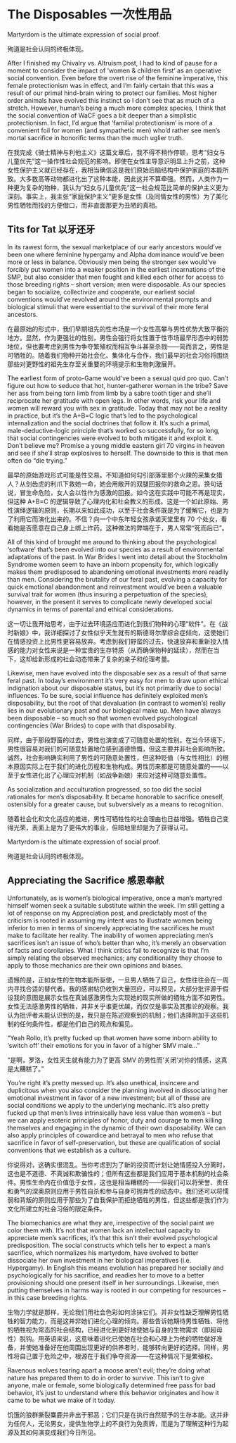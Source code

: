 # The Disposables 一次性用品

Martyrdom is the ultimate expression of social proof.

殉道是社会认同的终极体现。

After I finished my Chivalry vs. Altruism post, I had to kind of pause for a moment to consider the impact of ‘women & children first’ as an operative social convention. Even before the overt rise of the feminine imperative, this female protectionism was in effect, and I’m fairly certain that this was a result of our primal hind-brain wiring to protect our families. Most higher order animals have evolved this instinct so I don’t see that as much of a stretch. However, human’s being a much more complex species, I think that the social convention of WaCF goes a bit deeper than a simplistic protectionism. In fact, I’d argue that ‘familial protectionism’ is more of a convenient foil for women (and sympathetic men) who’d rather see men’s mortal sacrifice in honorific terms than the much uglier truth.

在我完成《骑士精神与利他主义》这篇文章后，我不得不稍作停顿，思考“妇女与儿童优先”这一操作性社会规范的影响。即使在女性主导意识明显上升之前，这种女性保护主义就已经存在，我相当确信这是我们原始后脑结构中保护家庭的本能所致。大多数高等动物都进化出了这种本能，因此这并不算牵强。然而，人类作为一种更为复杂的物种，我认为“妇女与儿童优先”这一社会规范比简单的保护主义更为深刻。事实上，我主张“家庭保护主义”更多是女性（及同情女性的男性）为了美化男性牺牲而找的方便借口，而非直面那更为丑陋的真相。

## Tits for Tat 以牙还牙

In its rawest form, the sexual marketplace of our early ancestors would’ve been one where feminine hypergamy and Alpha dominance would’ve been more or less in balance. Obviously men being the stronger sex would’ve forcibly put women into a weaker position in the earliest incarnations of the SMP, but also consider that men fought and killed each other for access to those breeding rights – short version; men were disposable. As our species began to socialize, collectivize and cooperate, our earliest social conventions would’ve revolved around the environmental prompts and biological stimuli that were essential to the survival of their more feral ancestors.

在最原始的形式中，我们早期祖先的性市场是一个女性高攀与男性优势大致平衡的地方。显然，作为更强壮的性别，男性会强行将女性置于性市场最早形态中的弱势地位，但也要考虑到男性为争夺繁殖权而相互争斗甚至杀戮——简而言之，男性是可牺牲的。随着我们物种开始社会化、集体化与合作，我们最早的社会习俗将围绕那些对更野性的祖先生存至关重要的环境提示和生物刺激展开。

The earliest form of proto-Game would’ve been a sexual quid pro quo. Can’t figure out how to seduce that hot, hunter-gatherer woman in the tribe? Save her ass from being torn limb from limb by a sabre tooth tiger and she’ll reciprocate her gratitude with open legs. In other words, risk your life and women will reward you with sex in gratitude. Today that may not be a reality in practice, but it’s the A+B=C  logic that’s led to the psychological internalization and the social doctrines that follow it. It’s such a primal, male-deductive-logic principle that’s worked so successfully, for so long, that social contingencies were evolved to both mitigate it and exploit it. Don’t believe me? Promise a young middle eastern girl 70 virgins in heaven and see if she’ll strap explosives to herself. The downside to this is that men often do “die trying.”

最早的原始游戏形式可能是性交易。不知道如何勾引部落里那个火辣的采集女猎人？从剑齿虎的利爪下救她一命，她会用敞开的双腿回报你的救命之恩。换句话说，冒生命危险，女人会以性作为感激的回报。如今这在实践中可能不再是现实，但这种 A+B=C 的逻辑导致了心理内化和社会教义的形成。这是一个如此原始、男性演绎逻辑的原则，长期以来如此成功，以至于社会条件既是为了缓解它，也是为了利用它而演化出来的。不信？向一个中东年轻女孩承诺天堂里有 70 个处女，看看她是否愿意在自己身上绑上炸药。这种做法的弊端在于，男人常常“死而后已”。

All of this kind of brought me around to thinking about the psychological ‘software’ that’s been evolved into our species as a result of environmental adaptations of the past. In War Brides I went into detail about the Stockholm Syndrome women seem to have an inborn propensity for, which logically makes them predisposed to abandoning emotional investments more readily than men. Considering the brutality of our feral past, evolving a capacity for quick emotional abandonment and reinvestment would’ve been a valuable survival trait for women (thus insuring a perpetuation of the species), however, in the present it serves to complicate newly developed social dynamics in terms of parental and ethical considerations.

这一切让我开始思考，由于过去环境适应而进化到我们物种的心理“软件”。在《战时新娘》中，我详细探讨了女性似乎天生就有的斯德哥尔摩综合症倾向，这使她们在情感投资上比男性更容易放弃。考虑到我们野蛮的过去，快速放弃和重新投入情感的能力对女性来说是一种宝贵的生存特质（从而确保物种的延续），然而在当下，这却给新形成的社会动态带来了复杂的亲子和伦理考量。

Likewise, men have evolved into the disposable sex as a result of that same feral past. In today’s environment it’s very easy for men to draw upon ethical indignation about our disposable status, but it’s not primarily due to social influences. To be sure, social influence has definitely exploited men’s disposability, but the root of that devaluation (in contrast to women’s) really lies in our evolutionary past and our biological make up. Men have always been disposable – so much so that women evolved psychological contingencies (War Brides) to cope with that disposability.

同样，由于那段野蛮的过去，男性也演变成了可随意处置的性别。在当今环境下，男性很容易对我们的可随意处置地位感到道德愤慨，但这主要并非社会影响所致。诚然，社会影响确实利用了男性的可随意处置性，但这种贬值（与女性相比）的根本原因实际上在于我们的进化历程和生物构成。男性历来都是可随意处置的——以至于女性进化出了心理应对机制（如战争新娘）来应对这种可随意处置性。

As socialization and acculturation progressed, so too did the social rationales for men’s disposability. It became honorable to sacrifice oneself, ostensibly for a greater cause, but subversively as a means to recognition.

随着社会化和文化适应的推进，男性可牺牲性的社会理由也日益增强。牺牲自己变得光荣，表面上是为了更伟大的事业，但暗地里却是为了获得认可。

Martyrdom is the ultimate expression of social proof.

殉道是社会认同的终极体现。

## Appreciating the Sacrifice 感恩奉献

Unfortunately, as is women’s biological imperative, once a man’s martyred himself women seek a suitable substitute within the week. I’m still getting a lot of response on my Appreciation post, and predictably most of the criticism is rooted in assuming my intent was to illustrate women being inferior to men in terms of sincerely appreciating the sacrifices he must make to facilitate her reality. The inability of women appreciating men’s sacrifices isn’t an issue of who’s better than who, it’s merely an observation of facts and corollaries. What I think critics fail to recognize is that I’m simply relating the observed mechanics; any conditionality they choose to apply to those mechanics are their own opinions and biases.

遗憾的是，正如女性的生物本能所驱使，一旦男人牺牲了自己，女性往往会在一周内寻找合适的替代者。我的感谢帖仍收到大量回应，可以预见，大部分批评源于假设我的意图是展示女性在真诚感激男性为实现她的现实所做的牺牲方面不如男性。女性无法感激男性的牺牲，并非关乎谁更优越，而仅仅是事实及其推论的观察。我认为批评者未能认识到的是，我只是在陈述观察到的机制；他们选择附加于这些机制的任何条件性，都是他们自己的观点和偏见。

“Yeah Rollo, it’s pretty fucked up that women have some inborn ability to ‘switch off’ their emotions for you in favor of a higher SMV male…”

“是啊，罗洛，女性天生就有能力为了更高 SMV 的男性而‘关闭’对你的情感，这真是太糟糕了。”

You’re right it’s pretty messed up. It’s also unethical, insincere and duplicitous when you also consider the planning involved in dissociating her emotional investment in favor of a new investment; but all of these are social conditions we apply to the underlying mechanic. It’s also pretty fucked up that men’s lives intrinsically have less value than women’s – but we can apply esoteric principles of honor, duty and courage to men killing themselves and engaging in the dynamic of their own disposability. We can also apply principles of cowardice and betrayal to men who refuse that sacrifice in favor of self-preservation, but these are qualification of social conventions that we establish as a culture.

你说得对，这确实很混乱。当你考虑到为了新的投资而计划让她情感投入分离时，这也是不道德、不真诚和欺骗性的；但所有这些都是我们应用于基本机制的社会条件。男性生命内在价值低于女性，这也是相当糟糕的——但我们可以将荣誉、责任和勇气的深奥原则应用于男性自杀和参与自身可抛弃性的动态中。我们还可以将懦弱和背叛的原则应用于那些为了自我保护而拒绝牺牲的男性，但这些都是我们作为文化所建立的社会习俗的限定条件。

The biomechanics are what they are, irrespective of the social paint we color them with. It’s not that women lack an intellectual capacity to appreciate men’s sacrifices, it’s that this isn’t their evolved psychological predisposition. The social constructs which tells her to expect a man’s sacrifice, which normalizes his martyrdom, have evolved to better dissociate her own investment in her biological imperatives (i.e. Hypergamy). In English this means evolution has prepared her socially and psychologically for his sacrifice, and readies her to move to a better provisioning should one present itself in her surroundings. Likewise, men putting themselves in harms way is rooted in our competing for resources – in this case breeding rights.

生物力学就是那样，无论我们用社会色彩如何涂抹它们。并非女性缺乏理解男性牺牲的智力能力，而是这并非她们进化心理的倾向。那些告诉她期待男性牺牲、将他的牺牲视为常态的社会结构，已经进化到更好地使她与自身的生物需求（即超母性）脱钩。用英语来说，这意味着进化已使她在社会和心理上为他的牺牲做好准备，并使她准备好在他周围出现更好的供养者时，能够转向更好的选择。同样，男性将自己置于危险之中，根源在于我们争夺资源——在这种情况下是繁殖权。

Ravenous wolves tearing apart a moose aren’t evil; they’re doing what nature has prepared them to do in order to survive. This isn’t to give anyone, male or female, some biologically determined free pass for bad behavior, it’s just to understand where this behavior originates and how it came to be what we make of it today.

饥饿的狼群撕裂麋鹿并非出于邪恶；它们只是在执行自然赋予的生存本能。这并非为任何人，无论男女，提供生物学上的不良行为免责牌，而是为了理解这种行为起源及其如何演变成我们今日所见。